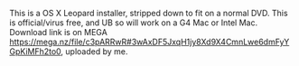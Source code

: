 This is a OS X Leopard installer, stripped down to fit on a normal DVD.
This is official/virus free, and UB so will work on a G4 Mac or Intel Mac.
Download link is on MEGA https://mega.nz/file/c3pARRwR#3wAxDF5JxqH1jy8Xd9X4CmnLwe6dmFyYGpKiMFh2to0, uploaded by me.
